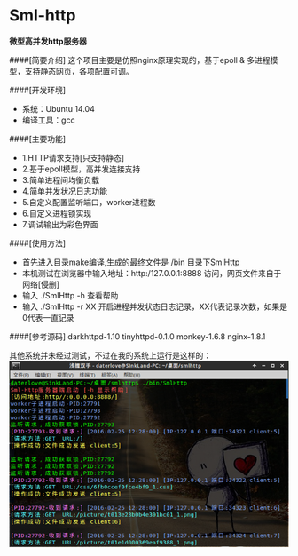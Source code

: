 Sml-http
====
<b>微型高并发http服务器</b>

####[简要介绍]
  这个项目主要是仿照nginx原理实现的，基于epoll & 多进程模型，支持静态网页，各项配置可调。

####[开发环境]
* 系统：Ubuntu 14.04
* 编译工具：gcc

####[主要功能]
  * 1.HTTP请求支持[只支持静态]
  * 2.基于epoll模型，高并发连接支持
  * 3.简单进程间均衡负载
  * 4.简单并发状况日志功能
  * 5.自定义配置监听端口，worker进程数
  * 6.自定义进程锁实现
  * 7.调试输出为彩色界面

####[使用方法]
* 首先进入目录make编译,生成的最终文件是 /bin 目录下SmlHttp
* 本机测试在浏览器中输入地址：http:/127.0.0.1:8888 访问，网页文件来自于网络[侵删]
* 输入 ./SmlHttp -h 查看帮助
* 输入 ./SmlHttp -r XX 开启进程并发状态日志记录，XX代表记录次数，如果是0代表一直记录

####[参考源码]
	darkhttpd-1.10
	tinyhttpd-0.1.0
	monkey-1.6.8
	nginx-1.8.1

  其他系统并未经过测试，不过在我的系统上运行是这样的：
![运行截图](https://github.com/daterlove/smlhttp/blob/master/tools/screen_shot.png)
